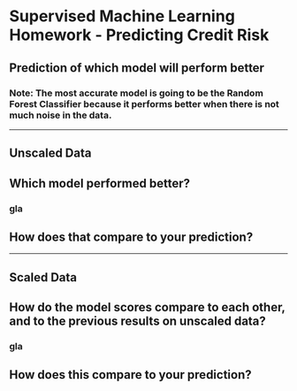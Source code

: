 # Supervised Machine Learning Homework - Predicting Credit Risk

## Prediction of which model will perform better
### Note: The most accurate model is going to be the Random Forest Classifier because it performs better when there is not much noise in the data.

---
## Unscaled Data

## Which model performed better? 
### gla

## How does that compare to your prediction?

---
## Scaled Data

## How do the model scores compare to each other, and to the previous results on unscaled data? 
### gla

## How does this compare to your prediction? 